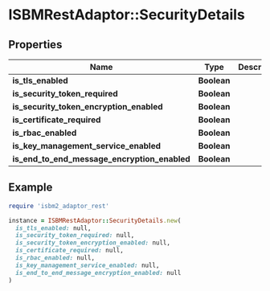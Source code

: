 # ISBMRestAdaptor::SecurityDetails

## Properties

| Name | Type | Description | Notes |
| ---- | ---- | ----------- | ----- |
| **is_tls_enabled** | **Boolean** |  |  |
| **is_security_token_required** | **Boolean** |  |  |
| **is_security_token_encryption_enabled** | **Boolean** |  |  |
| **is_certificate_required** | **Boolean** |  |  |
| **is_rbac_enabled** | **Boolean** |  |  |
| **is_key_management_service_enabled** | **Boolean** |  |  |
| **is_end_to_end_message_encryption_enabled** | **Boolean** |  |  |

## Example

```ruby
require 'isbm2_adaptor_rest'

instance = ISBMRestAdaptor::SecurityDetails.new(
  is_tls_enabled: null,
  is_security_token_required: null,
  is_security_token_encryption_enabled: null,
  is_certificate_required: null,
  is_rbac_enabled: null,
  is_key_management_service_enabled: null,
  is_end_to_end_message_encryption_enabled: null
)
```

